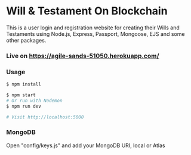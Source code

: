 # Will & Testament On Blockchain

This is a user login and registration website for creating their Wills and Testaments using Node.js, Express, Passport, Mongoose, EJS and some other packages.

### Live on https://agile-sands-51050.herokuapp.com/

### Usage

```sh
$ npm install
```

```sh
$ npm start
# Or run with Nodemon
$ npm run dev

# Visit http://localhost:5000
```

### MongoDB

Open "config/keys.js" and add your MongoDB URI, local or Atlas
